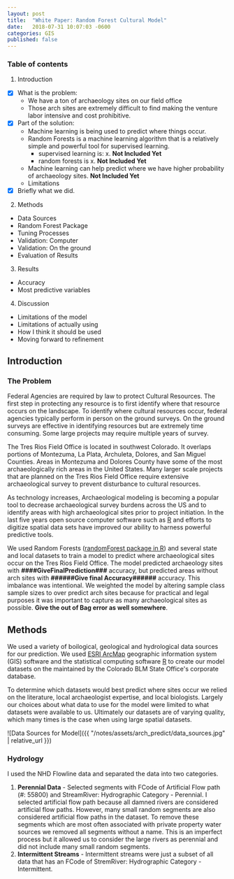 ```yaml
---
layout: post
title:  "White Paper: Random Forest Cultural Model"
date:   2018-07-31 10:07:03 -0600
categories: GIS
published: false
---
```

### Table of contents
1. Introduction
  * [X] What is the problem:
    * We have a ton of archaeology sites on our field office
    * Those arch sites are extremely difficult to find making the venture labor intensive and cost prohibitive.
  * [X] Part of the solution:
    - Machine learning is being used to predict where things occur.
    - Random Forests is a machine learning algorithm that is a relatively simple and powerful tool for supervised learning.
        * supervised learning is: x. **Not Included Yet**
        * random forests is x. **Not Included Yet**
    - Machine learning can help predict where we have higher probability of archaeology sites. **Not Included Yet**
    - Limitations
  * [X] Briefly what we did.
2. Methods
  * Data Sources
  * Random Forest Package
  * Tuning Processes
  * Validation: Computer
  * Validation: On the ground
  * Evaluation of Results
3. Results
  * Accuracy
  * Most predictive variables
4. Discussion
  * Limitations of the model
  * Limitations of actually using
  * How I think it should be used
  * Moving forward to refinement


## Introduction
### The Problem

Federal Agencies are required by law to protect Cultural Resources.  The first step in protecting any resource is to first identify where that resource occurs on the landscape.  To identify where cultural resources occur, federal agencies typically perform in person on the ground surveys.  On the ground surveys are effective in identifying resources but are extremely time consuming. Some large projects may require multiple years of survey.

The Tres Rios Field Office is located in southwest Colorado.  It overlaps portions of Montezuma, La Plata, Archuleta, Dolores, and San Miguel Counties. Areas in Montezuma and Dolores County have some of the most archaeologically rich areas in the United States.  Many larger scale projects that are planned on the Tres Rios Field Office require extensive archaeological survey to prevent disturbance to cultural resources.  

As technology increases, Archaeological modeling is becoming a popular tool to decrease archaeological survey burdens across the US and to identify areas with high archaeological sites prior to project initiation.  In the last five years open source computer software such as [R](https://www.r-project.org/) and efforts to digitize spatial data sets have improved our ability to harness powerful predictive tools.

We used Random Forests ([randomForest package in R](https://cran.r-project.org/web/packages/randomForest/index.html)) and several state and local datasets to train a model to predict where archaeological sites occur on the Tres Rios Field Office. The model predicted archaeology sites with **####GiveFinalPrediction###** accuracy, but predicted areas without arch sites with **######Give final Accuracy######** accuracy.  This imbalance was intentional. We weighted the model by altering sample class sample sizes to over predict arch sites because for practical and legal purposes it was important to capture as many archaeological sites as possible.  **Give the out of Bag error as well somewhere**.

## Methods
We used a variety of boilogical, geological and hydrological data sources for our prediction. We used [ESRI ArcMap](http://desktop.arcgis.com/en/arcmap/) geographic information system (GIS) software and the statistical computing software [R](https://www.r-project.org/) to create our model datasets on the maintained by the Colorado BLM State Office's corporate database.

To determine which datasets would best predict where sites occur we relied on the literature, local archaeologist expertise, and local biologists.  Largely our choices about what data to use for the model were limited to what datasets were available to us. Ultimately our datasets are of varying quality, which many times is the case when using large spatial datasets.


![Data Sources for Model]({{ "/notes/assets/arch_predict/data_sources.jpg" | relative_url }})

### Hydrology

I used the NHD Flowline data and separated the data into two categories.

1. **Perennial Data** - Selected segments with FCode of Artificial Flow path (#: 55800) and  StreamRiver: Hydrographic Category - Perennial. I selected artificial flow path because all damned rivers are considered artificial flow paths.  However, many small random segments are also considered artificial flow paths in the dataset. To remove these segments which are most often associated with private property water sources we removed all segments without a name.  This is an imperfect process but it allowed us to consider the large rivers as perennial and did not include many small random segments.
2. **Intermittent Streams** - Intermittent streams were just a subset of all data that has an FCode of StremRiver: Hydrographic Category - Intermittent.
